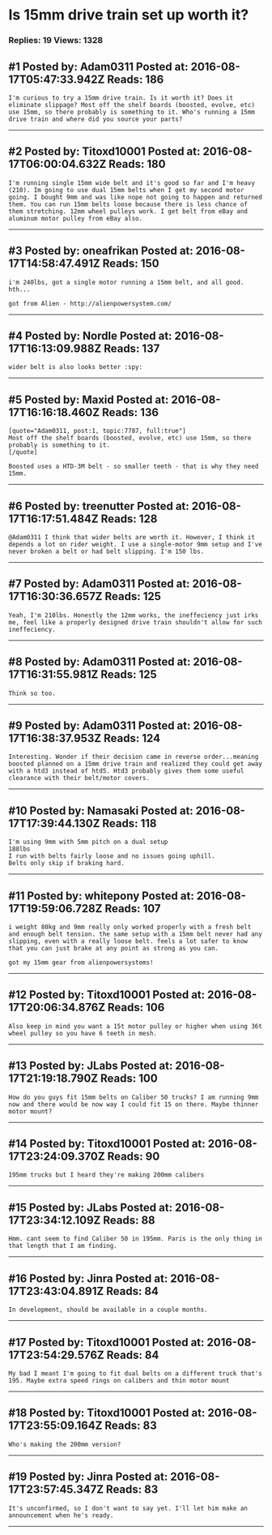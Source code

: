 # Is 15mm drive train set up worth it?

### Replies: 19 Views: 1328

## \#1 Posted by: Adam0311 Posted at: 2016-08-17T05:47:33.942Z Reads: 186

```
I'm curious to try a 15mm drive train. Is it worth it? Does it eliminate slippage? Most off the shelf boards (boosted, evolve, etc) use 15mm, so there probably is something to it. Who's running a 15mm drive train and where did you source your parts?
```

---
## \#2 Posted by: Titoxd10001 Posted at: 2016-08-17T06:00:04.632Z Reads: 180

```
I'm running single 15mm wide belt and it's good so far and I'm heavy (210). Im going to use dual 15mm belts when I get my second motor going. I bought 9mm and was like nope not going to happen and returned them. You can run 15mm belts loose because there is less chance of them stretching. 12mm wheel pulleys work. I get belt from eBay and aluminum motor pulley from eBay also.
```

---
## \#3 Posted by: oneafrikan Posted at: 2016-08-17T14:58:47.491Z Reads: 150

```
i'm 240lbs, got a single motor running a 15mm belt, and all good.
hth...

got from Alien - http://alienpowersystem.com/
```

---
## \#4 Posted by: Nordle Posted at: 2016-08-17T16:13:09.988Z Reads: 137

```
wider belt is also looks better :spy:
```

---
## \#5 Posted by: Maxid Posted at: 2016-08-17T16:16:18.460Z Reads: 136

```
[quote="Adam0311, post:1, topic:7787, full:true"]
Most off the shelf boards (boosted, evolve, etc) use 15mm, so there probably is something to it.
[/quote]

Boosted uses a HTD-3M belt - so smaller teeth - that is why they need 15mm.
```

---
## \#6 Posted by: treenutter Posted at: 2016-08-17T16:17:51.484Z Reads: 128

```
@Adam0311 I think that wider belts are worth it. However, I think it depends a lot on rider weight. I use a single-motor 9mm setup and I've never broken a belt or had belt slipping. I'm 150 lbs.
```

---
## \#7 Posted by: Adam0311 Posted at: 2016-08-17T16:30:36.657Z Reads: 125

```
Yeah, I'm 210lbs. Honestly the 12mm works, the ineffeciency just irks me, feel like a properly designed drive train shouldn't allow for such ineffeciency.
```

---
## \#8 Posted by: Adam0311 Posted at: 2016-08-17T16:31:55.981Z Reads: 125

```
Think so too.
```

---
## \#9 Posted by: Adam0311 Posted at: 2016-08-17T16:38:37.953Z Reads: 124

```
Interesting. Wonder if their decision came in reverse order...meaning boosted planned on a 15mm drive train and realized they could get away with a htd3 instead of htd5. Htd3 probably gives them some useful clearance with their belt/motor covers.
```

---
## \#10 Posted by: Namasaki Posted at: 2016-08-17T17:39:44.130Z Reads: 118

```
I'm using 9mm with 5mm pitch on a dual setup
188lbs 
I run with belts fairly loose and no issues going uphill. 
Belts only skip if braking hard.
```

---
## \#11 Posted by: whitepony Posted at: 2016-08-17T19:59:06.728Z Reads: 107

```
i weight 80kg and 9mm really only worked properly with a fresh belt and enough belt tension. the same setup with a 15mm belt never had any slipping, even with a really loose belt. feels a lot safer to know that you can just brake at any point as strong as you can.

got my 15mm gear from alienpowersystems!
```

---
## \#12 Posted by: Titoxd10001 Posted at: 2016-08-17T20:06:34.876Z Reads: 106

```
Also keep in mind you want a 15t motor pulley or higher when using 36t wheel pulley so you have 6 teeth in mesh.
```

---
## \#13 Posted by: JLabs Posted at: 2016-08-17T21:19:18.790Z Reads: 100

```
How do you guys fit 15mm belts on Caliber 50 trucks? I am running 9mm now and there would be now way I could fit 15 on there. Maybe thinner motor mount?
```

---
## \#14 Posted by: Titoxd10001 Posted at: 2016-08-17T23:24:09.370Z Reads: 90

```
195mm trucks but I heard they're making 200mm calibers
```

---
## \#15 Posted by: JLabs Posted at: 2016-08-17T23:34:12.109Z Reads: 88

```
Hmm. cant seem to find Caliber 50 in 195mm. Paris is the only thing in that length that I am finding.
```

---
## \#16 Posted by: Jinra Posted at: 2016-08-17T23:43:04.891Z Reads: 84

```
In development, should be available in a couple months.
```

---
## \#17 Posted by: Titoxd10001 Posted at: 2016-08-17T23:54:29.576Z Reads: 84

```
My bad I meant I'm going to fit dual belts on a different truck that's 195. Maybe extra speed rings on calibers and thin motor mount
```

---
## \#18 Posted by: Titoxd10001 Posted at: 2016-08-17T23:55:09.164Z Reads: 83

```
Who's making the 200mm version?
```

---
## \#19 Posted by: Jinra Posted at: 2016-08-17T23:57:45.347Z Reads: 83

```
It's unconfirmed, so I don't want to say yet. I'll let him make an announcement when he's ready.
```

---
